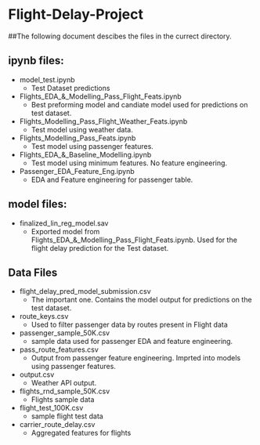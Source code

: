 # Flight-Delay-Project


##The following document descibes the files in the currect directory.

## ipynb files:
  - model_test.ipynb
      - Test Dataset predictions
  - Flights_EDA_&_Modelling_Pass_Flight_Feats.ipynb
      - Best preforming model and candiate model used for predictions on test dataset.
  - Flights_Modelling_Pass_Flight_Weather_Feats.ipynb
      - Test model using weather data.
  - Flights_Modelling_Pass_Feats.ipynb
      - Test model using passenger features.
  - Flights_EDA_&_Baseline_Modelling.ipynb
      - Test model using minimum features. No feature engineering.
  - Passenger_EDA_Feature_Eng.ipynb
      - EDA and Feature engineering for passenger table.
  
 ## model files:
  - finalized_lin_reg_model.sav
       - Exported model from Flights_EDA_&_Modelling_Pass_Flight_Feats.ipynb. Used for the flight delay prediction for the Test dataset.
 
 ## Data Files
  - flight_delay_pred_model_submission.csv
      - The important one. Contains the model output for predictions on the test dataset.
  - route_keys.csv
      - Used to filter passenger data by routes present in Flight data
  - passenger_sample_50K.csv
      - sample data used for passenger EDA and feature engineering.
  - pass_route_features.csv
      - Output from passenger feature engineering. Imprted into models using passenger features.
  - output.csv
      - Weather API output.
  - flights_rnd_sample_50K.csv
      - Flights sample data
  - flight_test_100K.csv
      - sample flight test data
  - carrier_route_delay.csv
      - Aggregated features for flights
      

